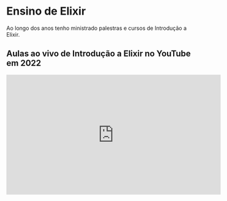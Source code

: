 # Ensino de Elixir

Ao longo dos anos tenho ministrado palestras e cursos de Introdução a Elixir.

## Aulas ao vivo de Introdução a Elixir no YouTube em 2022

<iframe width="560" height="315" src="https://www.youtube.com/embed/UC4cIIHry1I" title="YouTube video player" frameborder="0" allow="accelerometer; autoplay; clipboard-write; encrypted-media; gyroscope; picture-in-picture; web-share" allowfullscreen></iframe>
